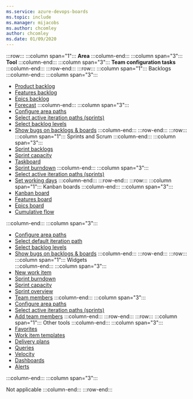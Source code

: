 ```yaml
---
ms.service: azure-devops-boards
ms.topic: include
ms.manager: mijacobs
ms.author: chcomley
author: chcomley
ms.date: 01/09/2020
---
```


:::row:::
   :::column span="1":::
   **Area**
   :::column-end:::
   :::column span="3":::
   **Tool**
   :::column-end:::
   :::column span="3":::
   **Team configuration tasks**
   :::column-end:::
:::row-end:::
:::row:::
   :::column span="1":::
   Backlogs  
   :::column-end:::
   :::column span="3":::
   - [Product backlog](../backlogs/create-your-backlog.md)
   - [Features backlog](../backlogs/define-features-epics.md)
   - [Epics backlog](../backlogs/define-features-epics.md)
   - [Forecast](../sprints/forecast.md) 
   :::column-end:::
   :::column span="3":::
   - [Configure area paths](../../organizations/settings/set-area-paths.md)
   - [Select active iteration paths (sprints)](../../organizations/settings/set-iteration-paths-sprints.md)
   - [Select backlog levels](../../organizations/settings/select-backlog-navigation-levels.md)
   - [Show bugs on backlogs &amp; boards](../../organizations/settings/show-bugs-on-backlog.md)
   :::column-end:::
:::row-end:::
:::row:::
   :::column span="1":::
   Sprints and Scrum 
   :::column-end:::
   :::column span="3":::
   - [Sprint backlogs](../sprints/assign-work-sprint.md)
   - [Sprint capacity](../sprints/set-capacity.md)
   - [Taskboard](../sprints/task-board.md)
   - [Sprint burndown](../sprints/sprint-burndown.md)
   :::column-end:::
   :::column span="3":::
   - [Select active iteration paths (sprints)](../../organizations/settings/set-iteration-paths-sprints.md)
   - [Set working days](../../organizations/settings/set-working-days.md)
   :::column-end:::
:::row-end:::
:::row:::
   :::column span="1":::
   Kanban boards
   :::column-end:::
   :::column span="3":::
   - [Kanban board](../boards/kanban-basics.md)
   - [Features board](../boards/kanban-epics-features-stories.md)
   - [Epics board](../boards/kanban-epics-features-stories.md)
   - [Cumulative flow](../../report/dashboards/cumulative-flow.md)
   
   :::column-end:::
   :::column span="3":::
   - [Configure area paths](../../organizations/settings/set-area-paths.md)
   - [Select default iteration path](../../organizations/settings/set-iteration-paths-sprints.md)
   - [Select backlog levels](../../organizations/settings/select-backlog-navigation-levels.md)
   - [Show bugs on backlogs &amp; boards](../../organizations/settings/show-bugs-on-backlog.md)
   :::column-end:::
:::row-end:::
:::row:::
   :::column span="1":::
   Widgets  
   :::column-end:::
   :::column span="3":::
   - [New work item](../../report/dashboards/widget-catalog.md#new-work-item-widget)
   - [Sprint burndown](../../report/dashboards/widget-catalog.md#sprint-burndown-widget)
   - [Sprint capacity](../../report/dashboards/widget-catalog.md#sprint-capacity-widget)
   - [Sprint overview](../../report/dashboards/widget-catalog.md#sprint-overview-widget)
   - [Team members](../../report/dashboards/widget-catalog.md#team-members-widget) 
   :::column-end:::
   :::column span="3":::
   - [Configure area paths](../../organizations/settings/set-area-paths.md)
   - [Select active iteration paths (sprints)](../../organizations/settings/set-iteration-paths-sprints.md)
   - [Add team members](../../organizations/security/add-users-team-project.md)
   :::column-end:::
:::row-end:::
:::row:::
   :::column span="1":::
   Other tools 
   :::column-end:::
   :::column span="3":::
   - [Favorites](../../project/navigation/set-favorites.md)
   - [Work item templates](../backlogs/work-item-template.md)
   - [Delivery plans](../plans/review-team-plans.md)
   - [Queries](../queries/using-queries.md)
   - [Velocity](../../report/dashboards/team-velocity.md)
   - [Dashboards](../../report/dashboards/dashboards.md)
   - [Alerts](../../organizations/notifications/manage-team-group-global-organization-notifications.md)  
   
   :::column-end:::
   :::column span="3":::
   
   Not applicable
   :::column-end:::
:::row-end:::
